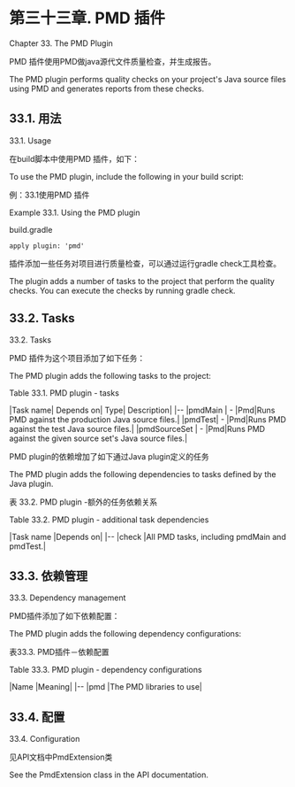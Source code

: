 # **第三十三章. PMD 插件**

Chapter 33. The PMD Plugin

PMD 插件使用PMD做java源代文件质量检查，并生成报告。

The PMD plugin performs quality checks on your project's Java source files using PMD and generates reports from these checks. 

## **33.1. 用法**

33.1. Usage

在build脚本中使用PMD 插件，如下：

To use the PMD plugin, include the following in your build script:

例：33.1使用PMD 插件

Example 33.1. Using the PMD plugin

build.gradle
```
apply plugin: 'pmd'
```

插件添加一些任务对项目进行质量检查，可以通过运行gradle check工具检查。

The plugin adds a number of tasks to the project that perform the quality checks. You can execute the checks by running gradle check.

## **33.2. Tasks**

33.2. Tasks

PMD 插件为这个项目添加了如下任务：

The PMD plugin adds the following tasks to the project:

Table 33.1. PMD plugin - tasks

|Task name|	Depends on|	Type|	Description|
|--
|pmdMain |	-	|Pmd|Runs PMD against the production Java source files.|
|pmdTest| 	-	|Pmd|Runs PMD against the test Java source files.|
|pmdSourceSet |	-	|Pmd|Runs PMD against the given source set's Java source files.|

PMD plugin的依赖增加了如下通过Java plugin定义的任务

The PMD plugin adds the following dependencies to tasks defined by the Java plugin.

表 33.2. PMD plugin -额外的任务依赖关系

Table 33.2. PMD plugin - additional task dependencies


|Task name	|Depends on|
|--
|check	|All PMD tasks, including pmdMain and pmdTest.|


## **33.3. 依赖管理**

33.3. Dependency management

PMD插件添加了如下依赖配置：

The PMD plugin adds the following dependency configurations:

表33.3. PMD插件－依赖配置

Table 33.3. PMD plugin - dependency configurations

|Name	|Meaning|
|--
|pmd 	|The PMD libraries to use|

## **33.4. 配置**

33.4. Configuration

见API文档中PmdExtension类

See the PmdExtension class in the API documentation.

